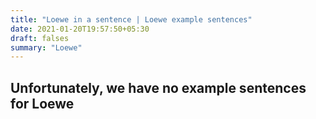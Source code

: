 ```yaml
---
title: "Loewe in a sentence | Loewe example sentences"
date: 2021-01-20T19:57:50+05:30
draft: falses
summary: "Loewe"
---
```

## Unfortunately, we have no example sentences for Loewe                 
